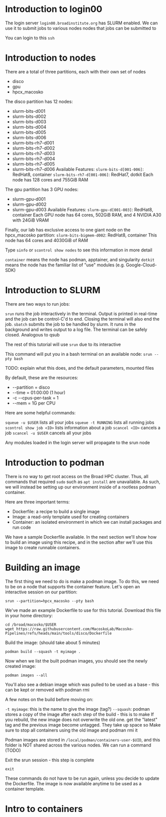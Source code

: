 Introduction to login00
=======================

The login server `login00.broadinstitute.org` has SLURM enabled. We can use it to submit jobs to various nodes
 nodes that jobs can be submitted to
 
You can login to this 
``` ssh ```

Introduction to nodes
=====================

There are a total of three partitions, each with their own set of nodes
* disco
* gpu
* hpcx_macosko

The disco partition has 12 nodes:
* slurm-bits-d001
* slurm-bits-d002
* slurm-bits-d003
* slurm-bits-d004
* slurm-bits-d005
* slurm-bits-d006
* slurm-bits-rh7-d001
* slurm-bits-rh7-d002
* slurm-bits-rh7-d003
* slurm-bits-rh7-d004
* slurm-bits-rh7-d005
* slurm-bits-rh7-d006
Available Features:
`slurm-bits-d[001-006]`: RedHat8, container
`slurm-bits-rh7-d[001-006]`: RedHat7, dotkit
Each node has 128 cores and 755GiB RAM

The gpu partition has 3 GPU nodes:
* slurm-gpu-d001
* slurm-gpu-d002
* slurm-gpu-d003
Available Features:
`slurm-gpu-d[001-003]`: RedHat8, container
Each GPU node has 64 cores, 502GiB RAM, and 4 NVIDIA A30 with 24GiB VRAM

Finally, our lab has exclusive access to one giant node on the hpcx_macosko partition:
`slurm-bits-bigmem-d002`: RedHat8, container
This node has 64 cores and 4030GiB of RAM

Type `sinfo` or `scontrol show nodes` to see this information in more detail

`container` means the node has podman, apptainer, and singularity
`dotkit` means the node has the familiar list of "use" modules (e.g. Google-Cloud-SDK)

Introduction to SLURM
=====================

There are two ways to run jobs:

`srun` runs the job interactively in the terminal. Output is printed in real-time and the job can be control-C'd to end. Closing the terminal will also end the job.
`sbatch` submits the job to be handled by slurm. It runs in the background and writes output to a log file. The terminal can be safely closed. Analogous to qsub

The rest of this tutorial will use `srun` due to its interactive

This command will put you in a bash terminal on an available node:
`srun --pty bash`

TODO: explain what this does, and the default parameters, mounted files

By default, these are the resources:
* --partition = disco
* --time = 01:00:00 (1 hour)
* -c --cpus-per-task = 1
* --mem = 1G per CPU

Here are some helpful commands:

`squeue -u $USER` lists all your jobs
`squeue -t RUNNING` lists all running jobs
`scontrol show job <ID>` lists information about a job
`scancel <ID>` cancels a job
`scancel -u $USER` cancels all your jobs

Any modules loaded in the login server will propagate to the srun node

Introduction to podman
======================

There is no way to get root access on the Broad HPC cluster. Thus, all commands that required `sudo` such as `apt install` are unavailable. As such, we will instead be setting up our environment inside of a rootless podman container.

Here are three important terms:
* Dockerfile: a recipe to build a single image
* Image: a read-only template used for creating containers
* Container: an isolated environment in which we can install packages and run code

We have a sample Dockerfile available. In the next section we'll show how to build an image using this recipe, and in the section after we'll use this image to create runnable containers.

Building an image
=================

The first thing we need to do is make a podman image. To do this, we need to be on a node that supports the container feature. Let's open an interactive session on our partition:

```srun --partition=hpcx_macosko --pty bash```

We've made an example Dockerfile to use for this tutorial. Download this file in your home directory:

```
cd /broad/macosko/$USER
wget https://raw.githubusercontent.com/MacoskoLab/Macosko-Pipelines/refs/heads/main/tools/disco/Dockerfile
```

Build the image: (should take about 5 minutes)

```podman build --squash -t myimage .```

Now when we list the built podman images, you should see the newly created image:

```podman images --all```

You'll also see a debian image which was pulled to be used as a base - this can be kept or removed with podman rmi <image>

A few notes on the build before moving on:

`-t myimage`: this is the name to give the image (tag?)
`--squash`: podman stores a copy of the image after each step of the build - this is to make
If you rebuild, the new image does not overwrite the old one. get the "latest" tag and the previous image become untagged. They take up space so Make sure to stop all containers using the old image and podman rmi it

Podman images are stored in `/local/podman/containers-user-$UID`, and this folder is NOT shared across the various nodes. We can run a command (TODO)

Exit the srun session - this step is complete

```exit```

These commands do not have to be run again, unless you decide to update the Dockerfile. The image is now available anytime to be used as a container template.

Intro to containers
===================

